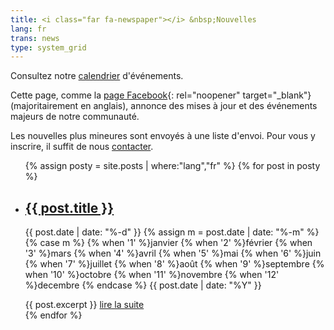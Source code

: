 ```yaml
---
title: <i class="far fa-newspaper"></i> &nbsp;Nouvelles
lang: fr
trans: news
type: system_grid
---
```

Consultez notre [calendrier](/calendrier) d'événements.

Cette page, comme la [page Facebook](https://fb.com/MontrealQuakers/){: rel="noopener" target="_blank"} (majoritairement en anglais), annonce des mises à jour et des événements majeurs de notre communauté.

Les nouvelles plus mineures sont envoyés à une liste d'envoi. Pour vous y inscrire, il suffit de nous [contacter](/contact-fr.html).

<section class="cards" id="cards">
<ul>
{% assign posty = site.posts | where:"lang","fr" %}
 {% for post in posty %}
 <li>
  <a href="{{ post.url }}">
  <h2>{{ post.title }}</h2>
  </a>
<p> 
<!-- Whitespace added for readability -->
{{ post.date | date: "%-d" }}
{% assign m = post.date | date: "%-m" %}
{% case m %}
  {% when '1' %}janvier
  {% when '2' %}février
  {% when '3' %}mars
  {% when '4' %}avril
  {% when '5' %}mai
  {% when '6' %}juin
  {% when '7' %}juillet
  {% when '8' %}août
  {% when '9' %}septembre
  {% when '10' %}octobre
  {% when '11' %}novembre
  {% when '12' %}decembre
{% endcase %}
{{ post.date | date: "%Y" }}
</p>
 {{ post.excerpt }}
<a href="{{ post.url }}">lire la suite</a>
 </li>
 {% endfor %}
</ul>
